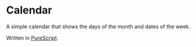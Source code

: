 # Calendar

A simple calendar that shows the days of the month and
dates of the week.

Written in [PureScript](https://github.com/purescript/purescript).
